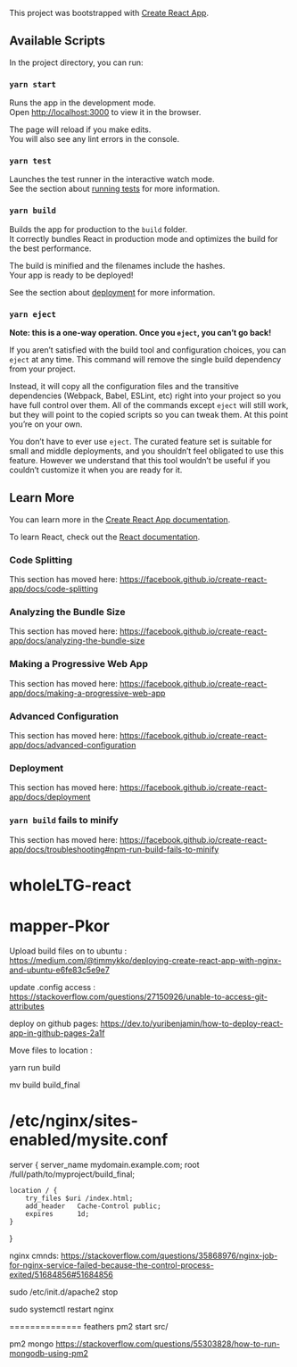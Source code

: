 This project was bootstrapped with [Create React App](https://github.com/facebook/create-react-app).

## Available Scripts

In the project directory, you can run:

### `yarn start`

Runs the app in the development mode.<br />
Open [http://localhost:3000](http://localhost:3000) to view it in the browser.

The page will reload if you make edits.<br />
You will also see any lint errors in the console.

### `yarn test`

Launches the test runner in the interactive watch mode.<br />
See the section about [running tests](https://facebook.github.io/create-react-app/docs/running-tests) for more information.

### `yarn build`

Builds the app for production to the `build` folder.<br />
It correctly bundles React in production mode and optimizes the build for the best performance.

The build is minified and the filenames include the hashes.<br />
Your app is ready to be deployed!

See the section about [deployment](https://facebook.github.io/create-react-app/docs/deployment) for more information.

### `yarn eject`

**Note: this is a one-way operation. Once you `eject`, you can’t go back!**

If you aren’t satisfied with the build tool and configuration choices, you can `eject` at any time. This command will remove the single build dependency from your project.

Instead, it will copy all the configuration files and the transitive dependencies (Webpack, Babel, ESLint, etc) right into your project so you have full control over them. All of the commands except `eject` will still work, but they will point to the copied scripts so you can tweak them. At this point you’re on your own.

You don’t have to ever use `eject`. The curated feature set is suitable for small and middle deployments, and you shouldn’t feel obligated to use this feature. However we understand that this tool wouldn’t be useful if you couldn’t customize it when you are ready for it.

## Learn More

You can learn more in the [Create React App documentation](https://facebook.github.io/create-react-app/docs/getting-started).

To learn React, check out the [React documentation](https://reactjs.org/).

### Code Splitting

This section has moved here: https://facebook.github.io/create-react-app/docs/code-splitting

### Analyzing the Bundle Size

This section has moved here: https://facebook.github.io/create-react-app/docs/analyzing-the-bundle-size

### Making a Progressive Web App

This section has moved here: https://facebook.github.io/create-react-app/docs/making-a-progressive-web-app

### Advanced Configuration

This section has moved here: https://facebook.github.io/create-react-app/docs/advanced-configuration

### Deployment

This section has moved here: https://facebook.github.io/create-react-app/docs/deployment

### `yarn build` fails to minify

This section has moved here: https://facebook.github.io/create-react-app/docs/troubleshooting#npm-run-build-fails-to-minify
# wholeLTG-react
# mapper-Pkor

Upload build files on to ubuntu :
https://medium.com/@timmykko/deploying-create-react-app-with-nginx-and-ubuntu-e6fe83c5e9e7

update .config access :
https://stackoverflow.com/questions/27150926/unable-to-access-git-attributes


deploy on github pages:
https://dev.to/yuribenjamin/how-to-deploy-react-app-in-github-pages-2a1f


Move files to location :

yarn run build

mv build build_final



# /etc/nginx/sites-enabled/mysite.conf
server {
    server_name mydomain.example.com;
    root /full/path/to/myproject/build_final;

    location / {
        try_files $uri /index.html;
        add_header   Cache-Control public;
        expires      1d;
    }
}




nginx cmnds:
https://stackoverflow.com/questions/35868976/nginx-job-for-nginx-service-failed-because-the-control-process-exited/51684856#51684856


sudo /etc/init.d/apache2 stop

sudo systemctl restart nginx

==============
 feathers 
pm2 start src/

pm2 mongo 
https://stackoverflow.com/questions/55303828/how-to-run-mongodb-using-pm2
